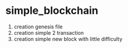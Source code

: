 # simple_blockchain 
1) creation genesis file 
2) creation simple 2 transaction 
3) creation simple new block with little difficulty
